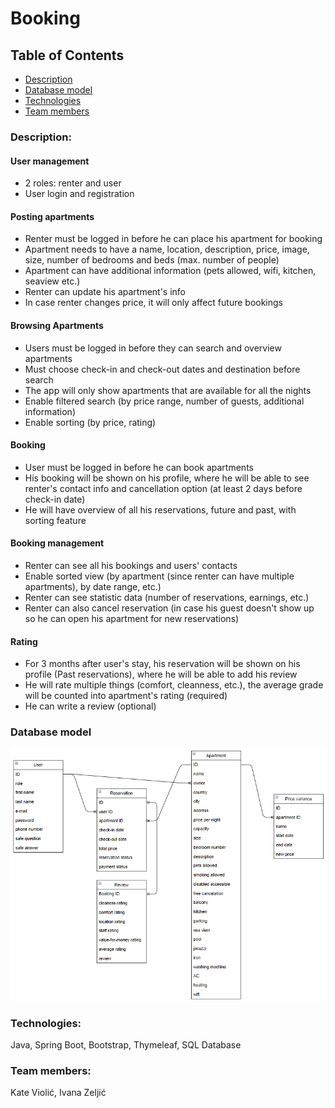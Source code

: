 # Booking


## Table of Contents
* [Description](https://github.com/OSS-Java-Seminar/Booking#description)
* [Database model](https://github.com/OSS-Java-Seminar/Booking#database-model)
* [Technologies](https://github.com/OSS-Java-Seminar/Booking#technologies)
* [Team members](https://github.com/OSS-Java-Seminar/Booking#team-members)


### Description:
#### User management
* 2 roles: renter and user
* User login and registration

#### Posting apartments
* Renter must be logged in before he can place his apartment for booking
* Apartment needs to have a name, location, description, price, image, size, number of bedrooms and beds (max. number of people)
* Apartment can have additional information (pets allowed, wifi, kitchen, seaview  etc.)
* Renter can update his apartment's info
* In case renter changes price, it will only affect future bookings
		
#### Browsing Apartments
* Users must be logged in before they can search and overview apartments
* Must choose check-in and check-out dates and destination before search
* The app will only show apartments that are available for all the nights
* Enable filtered search (by price range, number of guests, additional information)
* Enable sorting (by price, rating)

#### Booking
* User must be logged in before he can book apartments
* His booking will be shown on his profile, where he will be able to see renter's contact info and cancellation option (at least 2 days before check-in date)
* He will have overview of all his reservations, future and past, with sorting feature
	
#### Booking management
* Renter can see all his bookings and users' contacts
* Enable sorted view (by apartment (since renter can have multiple apartments), by date range, etc.)
* Renter can see statistic data (number of reservations, earnings, etc.)
* Renter can also cancel reservation (in case his guest doesn't show up so he can open his apartment for new reservations)

#### Rating
* For 3 months after user's stay, his reservation will be shown on his profile (Past reservations), where he will be able to add his review
* He will rate multiple things (comfort, cleanness, etc.), the average grade will be counted into apartment's rating (required)
* He can write a review (optional)

### Database model
 ![database model](https://github.com/OSS-Java-Seminar/Booking/blob/main/Database%20model/database%20model.png?raw=true)

### Technologies:
Java, Spring Boot, Bootstrap, Thymeleaf, SQL Database

### Team members:
Kate Violić, Ivana Zeljić
